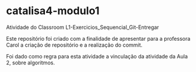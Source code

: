 # catalisa4-modulo1
Atividade do Classroom  L1-Exercicios_Sequencial_Git-Entregar

Este repositório foi criado com a finalidade de apresentar para a professora Carol a criação de repositório e a realização do commit.

Foi dado como regra para esta atividade a vinculação da atividade  da Aula 2, sobre algoritmos.